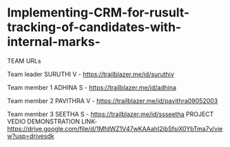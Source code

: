 # Implementing-CRM-for-rusult-tracking-of-candidates-with-internal-marks-

TEAM URLs

Team leader SURUTHI V    - https://trailblazer.me/id/suruthiv

Team member 1 ADHINA S   - https://trailblazer.me/id/adhina

Team member 2 PAVITHRA V - https://trailblazer.me/id/pavithra09052003

Team member 3 SEETHA S   - https://trailblazer.me/id/ssseetha
PROJECT VEDIO DEMONSTRATION LINK-https://drive.google.com/file/d/1MfdWZ1V47wKAAahI2ibSfsiX0YbTma7v/view?usp=drivesdk
